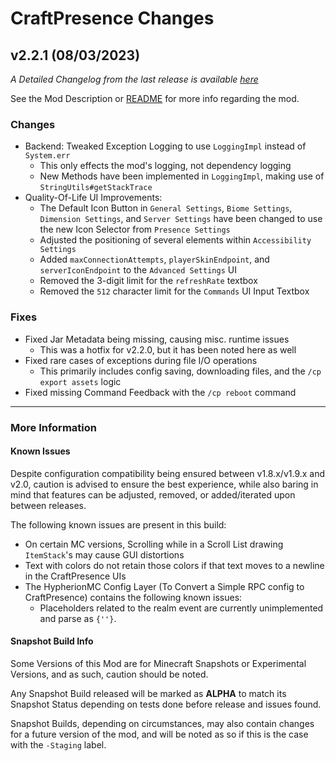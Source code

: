 # CraftPresence Changes

## v2.2.1 (08/03/2023)

_A Detailed Changelog from the last release is
available [here](https://gitlab.com/CDAGaming/CraftPresence/-/compare/release%2Fv2.2.0...release%2Fv2.2.1)_

See the Mod Description or [README](https://gitlab.com/CDAGaming/CraftPresence) for more info regarding the mod.

### Changes

* Backend: Tweaked Exception Logging to use `LoggingImpl` instead of `System.err`
    * This only effects the mod's logging, not dependency logging
    * New Methods have been implemented in `LoggingImpl`, making use of `StringUtils#getStackTrace`
* Quality-Of-Life UI Improvements:
    * The Default Icon Button in `General Settings`, `Biome Settings`, `Dimension Settings`, and `Server Settings` have
      been changed to use the new Icon Selector from `Presence Settings`
    * Adjusted the positioning of several elements within `Accessibility Settings`
    * Added `maxConnectionAttempts`, `playerSkinEndpoint`, and `serverIconEndpoint` to the `Advanced Settings` UI
    * Removed the 3-digit limit for the `refreshRate` textbox
    * Removed the `512` character limit for the `Commands` UI Input Textbox

### Fixes

* Fixed Jar Metadata being missing, causing misc. runtime issues
    * This was a hotfix for v2.2.0, but it has been noted here as well
* Fixed rare cases of exceptions during file I/O operations
    * This primarily includes config saving, downloading files, and the `/cp export assets` logic
* Fixed missing Command Feedback with the `/cp reboot` command

___

### More Information

#### Known Issues

Despite configuration compatibility being ensured between v1.8.x/v1.9.x and v2.0,
caution is advised to ensure the best experience, while also baring in mind that features can be adjusted, removed, or
added/iterated upon between releases.

The following known issues are present in this build:

* On certain MC versions, Scrolling while in a Scroll List drawing `ItemStack`'s may cause GUI distortions
* Text with colors do not retain those colors if that text moves to a newline in the CraftPresence UIs
* The HypherionMC Config Layer (To Convert a Simple RPC config to CraftPresence) contains the following known issues:
    * Placeholders related to the realm event are currently unimplemented and parse as `{''}`.

#### Snapshot Build Info

Some Versions of this Mod are for Minecraft Snapshots or Experimental Versions, and as such, caution should be noted.

Any Snapshot Build released will be marked as **ALPHA** to match its Snapshot Status depending on tests done before
release
and issues found.

Snapshot Builds, depending on circumstances, may also contain changes for a future version of the mod, and will be noted
as so if this is the case with the `-Staging` label.
